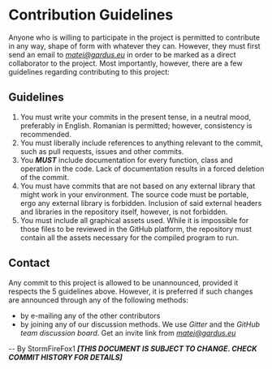 # Contribution Guidelines

Anyone who is willing to participate in the project is permitted to contribute in any way, shape of form with whatever they can. However, they must first send an email to *matei@gardus.eu* in order to be marked as a direct collaborator to the project.
Most importantly, however, there are a few guidelines regarding contributing to this project:

## Guidelines

1. You must write your commits in the present tense, in a neutral mood, preferably in English. Romanian is permitted; however, consistency is recommended.
2. You must liberally include references to anything relevant to the commit, such as pull requests, issues and other commits.
3. You _**MUST**_ include documentation for every function, class and operation in the code. Lack of documentation results in a forced deletion of the commit.
4. You must have commits that are not based on any external library that might work in your environment. The source code must be portable, ergo any external library is forbidden. Inclusion of said external headers and libraries in the repository itself, however, is not forbidden. 
5. You must include all graphical assets used. While it is impossible for those files to be reviewed in the GitHub platform, the repository must contain all the assets necessary for the compiled program to run.

## Contact

Any commit to this project is allowed to be unannounced, provided it respects the 5 guidelines above. However, it is preferred if such changes are announced through any of the following methods:
* by e-mailing any of the other contributors
* by joining any of our discussion methods. We use *Gitter* and the *GitHub team discussion board*. Get an invite link from *matei@gardus.eu*

--
By StormFireFox1
***[THIS DOCUMENT IS SUBJECT TO CHANGE. CHECK COMMIT HISTORY FOR DETAILS]***
